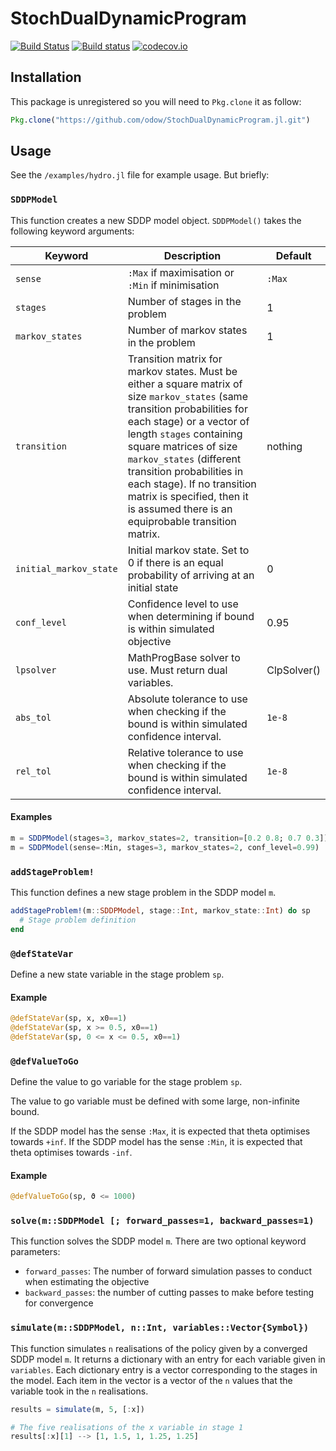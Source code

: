 # StochDualDynamicProgram

[![Build Status](https://travis-ci.org/odow/StochDualDynamicProgram.jl.svg?branch=master)](https://travis-ci.org/odow/StochDualDynamicProgram.jl)
[![Build status](https://ci.appveyor.com/api/projects/status/t32f352w4ngxappk/branch/master?svg=true)](https://ci.appveyor.com/project/odow/stochdualdynamicprogram-jl/branch/master)
[![codecov.io](https://codecov.io/github/odow/StochDualDynamicProgram.jl/coverage.svg?branch=master)](https://codecov.io/github/odow/StochDualDynamicProgram.jl?branch=master)

## Installation
This package is unregistered so you will need to `Pkg.clone` it as follow:
```julia
Pkg.clone("https://github.com/odow/StochDualDynamicProgram.jl.git")
```

## Usage
See the `/examples/hydro.jl` file for example usage. But briefly:

### `SDDPModel`

This function creates a new SDDP model object. `SDDPModel()` takes the following keyword arguments:

| Keyword         | Description                                      | Default     |
| ----------------| ------------------------------------------------ | ----------- |
| `sense`         | `:Max` if maximisation or `:Min` if minimisation | `:Max`      |
| `stages`        | Number of stages in the problem                  | 1           |
| `markov_states` | Number of markov states in the problem           | 1           |
| `transition`    | Transition matrix for markov states. Must be either a square matrix of size `markov_states` (same transition probabilities for each stage) or a vector of length `stages` containing square matrices of size `markov_states` (different transition probabilities in each stage). If no transition matrix is specified, then it is assumed there is an equiprobable transition matrix.  | nothing     |
| `initial_markov_state` | Initial markov state. Set to 0 if there is an equal probability of arriving at an initial state | 0 |
| `conf_level`    |  Confidence level to use when determining if bound is within simulated objective | 0.95        |
| `lpsolver` |  MathProgBase solver to use. Must return dual variables.          | ClpSolver() |
| `abs_tol`  | Absolute tolerance to use when checking if the bound is within simulated confidence interval. | `1e-8`      |
| `rel_tol`  | Relative tolerance to use when checking if the bound is within simulated confidence interval. | `1e-8`      |

#### Examples
```julia
m = SDDPModel(stages=3, markov_states=2, transition=[0.2 0.8; 0.7 0.3])
m = SDDPModel(sense=:Min, stages=3, markov_states=2, conf_level=0.99)
```
### `addStageProblem!`
This function defines a new stage problem in the SDDP model `m`.
```julia
addStageProblem!(m::SDDPModel, stage::Int, markov_state::Int) do sp
  # Stage problem definition
end
```

### `@defStateVar`
Define a new state variable in the stage problem `sp`.

#### Example
```julia
@defStateVar(sp, x, x0==1)
@defStateVar(sp, x >= 0.5, x0==1)
@defStateVar(sp, 0 <= x <= 0.5, x0==1)
```

### `@defValueToGo`
Define the value to go variable for the stage problem `sp`.

The value to go variable must be defined with some large, non-infinite bound.

If the SDDP model has the sense `:Max`, it is expected that theta optimises towards `+inf`. 
If the SDDP model has the sense `:Min`, it is expected that theta optimises towards `-inf`. 

#### Example
```julia
@defValueToGo(sp, ϑ <= 1000)
```

### `solve(m::SDDPModel [; forward_passes=1, backward_passes=1)`
This function solves the SDDP model `m`. There are two optional keyword parameters:
 - `forward_passes`: The number of forward simulation passes to conduct when estimating the objective
 - `backward_passes`: the number of cutting passes to make before testing for convergence

### `simulate(m::SDDPModel, n::Int, variables::Vector{Symbol})`
This function simulates `n` realisations of the policy given by a converged SDDP model `m`. It returns a dictionary with an entry for each variable given in `variables`. Each dictionary entry is a vector corresponding to the stages in the model. Each item in the vector is a vector of the `n` values that the variable took in the `n` realisations.

```julia
results = simulate(m, 5, [:x])

# The five realisations of the x variable in stage 1 
results[:x][1] --> [1, 1.5, 1, 1.25, 1.25]
```
